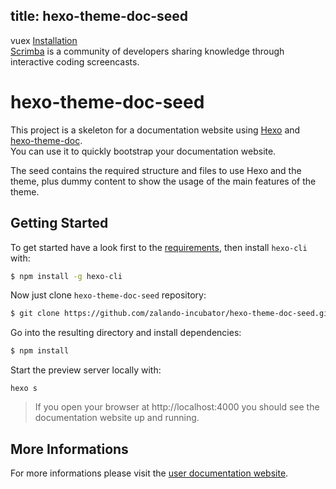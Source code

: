 title: hexo-theme-doc-seed
---

vuex [Installation](https://vuex.vuejs.org/installation.html)   
[Scrimba](https://scrimba.com/) is a community of developers sharing knowledge through interactive coding screencasts.  

# hexo-theme-doc-seed

This project is a skeleton for a documentation website using [Hexo](https://hexo.io) and [hexo-theme-doc](https://github.com/zalando-incubator/hexo-theme-doc).   
You can use it to quickly bootstrap your documentation website.

The seed contains the required structure and files to use Hexo and the theme, plus dummy content to show the usage of the main features of the theme.

## Getting Started

To get started have a look first to the [requirements](https://zalando-incubator.github.io/hexo-theme-doc/get-started.html#Requirements), then install `hexo-cli` with:

```bash
$ npm install -g hexo-cli
```

Now just clone `hexo-theme-doc-seed` repository:

```bash
$ git clone https://github.com/zalando-incubator/hexo-theme-doc-seed.git <directory>
```

Go into the resulting directory and install dependencies:

```bash
$ npm install
```

Start the preview server locally with:

```
hexo s
```

> If you open your browser at http://localhost:4000 you should see the documentation website up and running.

## More Informations

For more informations please visit the [user documentation website](https://zalando-incubator.github.io/hexo-theme-doc/).
